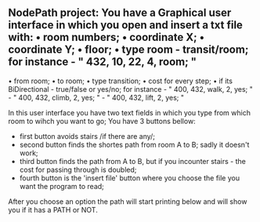 NodePath project:
You have a Graphical user interface in which you open and insert a txt file with:
• room numbers;
• coordinate X;
• coordinate Y;
• floor;
• type room - transit/room;
for instance - " 432, 10, 22, 4, room; "
-----------------------------
• from room;
• to room;
• type transition;
• cost for every step;
• if its BiDirectional - true/false or yes/no;
for instance - " 400, 432, walk, 2, yes; "
             - " 400, 432, climb, 2, yes; "
             - " 400, 432, lift, 2, yes; "

In this user interface you have two text fields in which you type from which room to wihch you want to go;
You have 3 buttons bellow:
  - first button avoids stairs /if there are any/;
  - second button finds the shortes path from room A to B; sadly it doesn't work;
  - third button finds the path from A to B, but if you incounter stairs - the cost for passing through is doubled;
  - fourth button is the 'insert file' button where you choose the file you want the program to read;
  
  After you choose an option the path will start printing below and will show you if it has a PATH or NOT.

